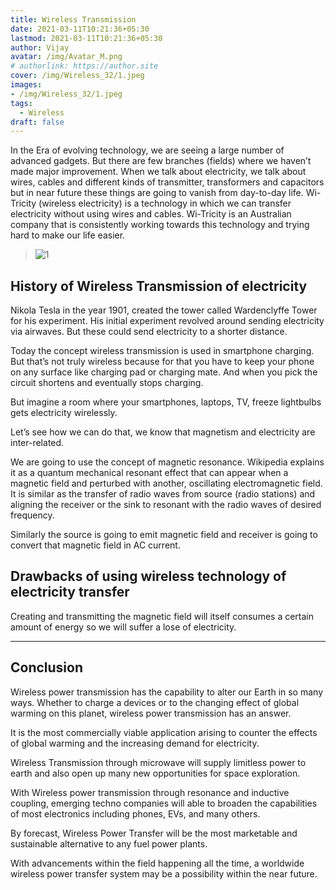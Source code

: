 ```yaml
---
title: Wireless Transmission
date: 2021-03-11T10:21:36+05:30
lastmod: 2021-03-11T10:21:36+05:30
author: Vijay
avatar: /img/Avatar_M.png
# authorlink: https://author.site
cover: /img/Wireless_32/1.jpeg
images: 
- /img/Wireless_32/1.jpeg
tags:
  - Wireless
draft: false
---
```


In the Era of evolving technology, we are seeing a large number of advanced gadgets. But there are few branches (fields) where we haven’t made major improvement. When we talk about electricity, we talk about wires, cables and different kinds of transmitter, transformers and capacitors but in near future these things are going to vanish from day-to-day life. Wi-Tricity (wireless electricity) is a technology in which we can transfer electricity without using wires and cables. Wi-Tricity is an Australian company that is consistently working towards this technology and trying hard to make our life easier.


<!--more-->

> ![1](/img/Wireless_32/1.jpeg)

## History of Wireless Transmission of electricity
Nikola Tesla in the year 1901, created the tower called Wardenclyffe Tower for his experiment. His initial experiment revolved around sending electricity via airwaves. But these could send electricity to a shorter distance.

Today the concept wireless transmission is used in smartphone charging. But that’s not truly wireless because for that you have to keep your phone on any surface like charging pad or charging mate. And when you pick the circuit shortens and eventually stops charging.

But imagine a room where your smartphones, laptops, TV, freeze lightbulbs gets electricity wirelessly.

Let’s see how we can do that, we know that magnetism and electricity are inter-related.

We are going to use the concept of magnetic resonance. Wikipedia explains it as a quantum mechanical resonant effect that can appear when a magnetic field and perturbed with another, oscillating electromagnetic field. It is similar as the transfer of radio waves from source (radio stations) and aligning the receiver or the sink to resonant with the radio waves of desired frequency.

Similarly the source is going to emit magnetic field and receiver is going to convert that magnetic field in AC current.


## Drawbacks of using wireless technology of electricity transfer
Creating and transmitting the magnetic field will itself consumes a certain amount of energy so we will suffer a lose of electricity.

---
## Conclusion
Wireless power transmission has the capability to alter our Earth in so many ways. Whether to charge a devices or
to the changing effect of global warming on this planet, wireless power transmission has an answer.

It is the most commercially viable application arising to counter the effects of global warming and the increasing demand for electricity.

Wireless Transmission through microwave will supply limitless power to earth and also open up many new opportunities for space exploration.

With Wireless power transmission through resonance and inductive coupling, emerging techno companies will able to broaden the capabilities of most electronics including phones, EVs, and many others.

By forecast, Wireless Power Transfer will be the
most marketable and sustainable alternative to any fuel power plants.

With advancements within the field happening all the time,
a worldwide wireless power transfer system may be a possibility within the near future.

